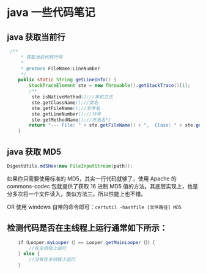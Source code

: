 # java 一些代码笔记

## java 获取当前行

```java
 /**
     * 获取当前代码行号
     *
     * @return FileName:LineNumber
     */
    public static String getLineInfo() {
        StackTraceElement ste = new Throwable().getStackTrace()[1];
        /**
         ste.isNativeMethod();//本机方法
         ste.getClassName();//类名
         ste.getFileName();//文件名
         ste.getLineNumber();//行号
         ste.getMethodName();//方法名*/
        return "--- File: " + ste.getFileName() + ",  Class: " + ste.getClassName() + ",  Method: " + ste.getMethodName() + "(),  Line: " + ste.getLineNumber();
    }
```
## java 获取 MD5

```java
DigestUtils.md5Hex(new FileInputStream(path));
```

如果你只需要使用标准的 MD5，其实一行代码就够了，使用 Apache 的 commons-codec 包就提供了获取 16 进制 MD5 值的方法。其底层实现上，也是分多次将一个文件读入，类似方法三。所以性能上也不错。 

OR 使用 windows 自带的命令即可：`certutil -hashfile [文件路径] MD5`



## 检测代码是否在主线程上运行通常如下所示：

```java
	if（Looper.myLooper（）== Looper.getMainLooper（））{
		//在主线程上运行
	} else {
		//没有在主线程上运行
	}
```